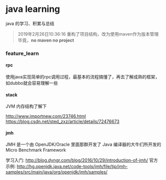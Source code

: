 # java learning 

java 的学习、积累与总结

> 2019年2月26日10:36:16 重构了项目结构，改为使用maven作为版本管理毕竟，**no maven no project**




### feature_learn

#### rpc

   使用java实现简单的rpc调用过程，最基本的流程搞懂了，再去了解成熟的框架，如dubbo就会容易理解一些
   
#### stack
JVM 内存结构了解下


http://www.importnew.com/23746.html
https://blog.csdn.net/sted_zxz/article/details/72476673


#### jmh
JMH 是一个由 OpenJDK/Oracle 里面那群开发了 Java 编译器的大牛们所开发的 Micro Benchmark Framework

学习入门: http://blog.dyngr.com/blog/2016/10/29/introduction-of-jmh/
官方示例: http://hg.openjdk.java.net/code-tools/jmh/file/tip/jmh-samples/src/main/java/org/openjdk/jmh/samples/